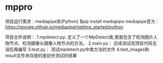 # mppro
项目运行需求：mediapipe库(Python)
$pip install mediapipe
mediapipe官方：https://google.github.io/mediapipe/getting_started/python

项目文件说明：
1.mpdetect.py:
定义了一个MpDetect类,里面包含了检测图片人物节点、检测摄像头摄像人物节点的方法。
2.main.py：
后续测试完项目代码无误后再编写
3.test.py：
测试mpdetect.py中类方法的文件
4.test_images和result文件夹存放的是初步测试的结果
